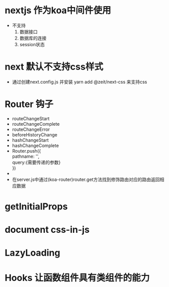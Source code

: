 # nextjs 作为koa中间件使用
- 不支持
  1. 数据接口
  2. 数据库的连接
  3. session状态

# next 默认不支持css样式
 - 通过创建next.config.js 并安装 yarn add @zeit/next-css 来支持css

# Router 钩子
  - routeChangeStart
  - routeChangeComplete
  - routeChangeError
  - beforeHistoryChange
  - hashChangeStart
  - hashChangeComplete
  - Router.push({  
    pathname: '',  
    query:{需要传递的参数}  
  })  
  - <Link href="路由" as '装饰路由'><Link>
  - 在server.js中通过(koa-router)router.get方法找到修饰路由对应的路由返回相应数据
# getInitialProps

# document css-in-js
# LazyLoading
# Hooks 让函数组件具有类组件的能力

  